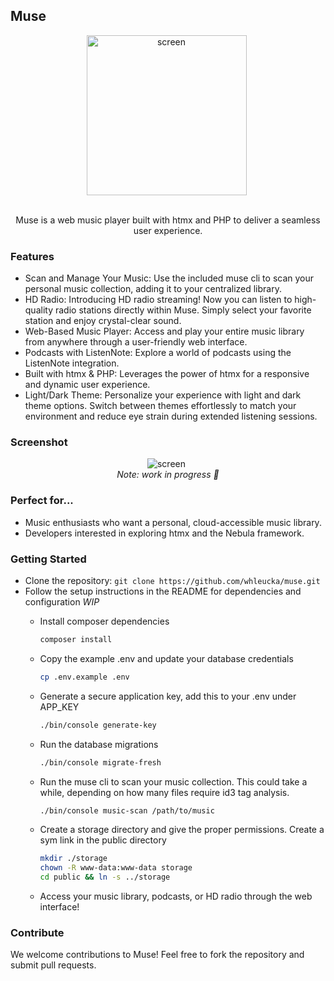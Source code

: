 ## Muse
<div align="center">
    <img alt="screen" src="https://github.com/user-attachments/assets/ff43e215-8c9c-422f-a871-5250e3a6960d" style="margin-right: 5px; width: 256px; max-width: 256x;" />
</div>

<p align="center">
    <br>
    Muse is a web music player built with htmx and PHP to deliver a seamless user experience.
</p>
    
### Features
- Scan and Manage Your Music: Use the included muse cli to scan your personal music collection, adding it to your centralized library.
- HD Radio: Introducing HD radio streaming! Now you can listen to high-quality radio stations directly within Muse. Simply select your favorite station and enjoy crystal-clear sound.
- Web-Based Music Player: Access and play your entire music library from anywhere through a user-friendly web interface.
- Podcasts with ListenNote: Explore a world of podcasts using the ListenNote integration.
- Built with htmx & PHP: Leverages the power of htmx for a responsive and dynamic user experience.
- Light/Dark Theme: Personalize your experience with light and dark theme options. Switch between themes effortlessly to match your environment and reduce eye strain during extended listening sessions.

  
### Screenshot
<div align="center">
    <img alt="screen" src="https://github.com/user-attachments/assets/1c911040-248f-4c29-8456-f0715f793030" style="margin-right: 5px; max-width: 350px;" /><br>
    <em>Note: work in progress 👷</em>
</div>


### Perfect for...
- Music enthusiasts who want a personal, cloud-accessible music library.
- Developers interested in exploring htmx and the Nebula framework.

### Getting Started
- Clone the repository: `git clone https://github.com/whleucka/muse.git`
- Follow the setup instructions in the README for dependencies and configuration *WIP*
    - Install composer dependencies

        ```bash
        composer install
        ```

    - Copy the example .env and update your database credentials

        ```bash
        cp .env.example .env
        ```

    - Generate a secure application key, add this to your .env under APP_KEY

        ```bash
        ./bin/console generate-key
        ```

    - Run the database migrations

        ```bash
        ./bin/console migrate-fresh
        ```

    - Run the muse cli to scan your music collection. This could take a while, depending on how many files require id3 tag analysis.

        ```bash
        ./bin/console music-scan /path/to/music
        ```

    - Create a storage directory and give the proper permissions. Create a sym link in the public directory

        ```bash
        mkdir ./storage
        chown -R www-data:www-data storage
        cd public && ln -s ../storage
        ```

    - Access your music library, podcasts, or HD radio through the web interface!


### Contribute

We welcome contributions to Muse! Feel free to fork the repository and submit pull requests.
